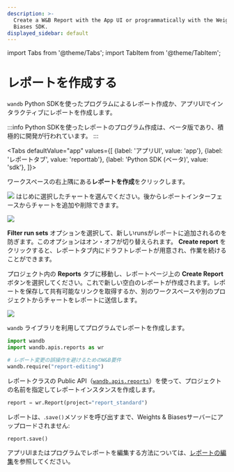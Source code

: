 ```yaml
---
description: >-
  Create a W&B Report with the App UI or programmatically with the Weights &
  Biases SDK.
displayed_sidebar: default
---
```

import Tabs from '@theme/Tabs';
import TabItem from '@theme/TabItem';

# レポートを作成する

<head>
  <title>W&Bレポートを作成する</title>
</head>

`wandb` Python SDKを使ったプログラムによるレポート作成か、アプリUIでインタラクティブにレポートを作成します。

:::info
Python SDKを使ったレポートのプログラム作成は、ベータ版であり、積極的に開発が行われています。
:::

<Tabs
  defaultValue="app"
  values={[
    {label: 'アプリUI', value: 'app'},
    {label: 'レポートタブ', value: 'reporttab'},
    {label: 'Python SDK (ベータ)', value: 'sdk'},
  ]}>
  <TabItem value="app">

ワークスペースの右上隅にある**レポートを作成**をクリックします。

![](/images/reports/create_a_report_button.png)
はじめに選択したチャートを選んでください。後からレポートインターフェースからチャートを追加や削除できます。

![](/images/reports/create_a_report_modal.png)

**Filter run sets** オプションを選択して、新しいrunsがレポートに追加されるのを防ぎます。このオプションはオン・オフが切り替えられます。 **Create report** をクリックすると、レポートタブ内にドラフトレポートが用意され、作業を続けることができます。
  </TabItem>
  <TabItem value="reporttab">

プロジェクト内の **Reports** タブに移動し、レポートページ上の **Create Report** ボタンを選択してください。これで新しい空白のレポートが作成されます。レポートを保存して共有可能なリンクを取得するか、別のワークスペースや別のプロジェクトからチャートをレポートに送信します。

![](/images/reports/create_report_button.png)
  </TabItem>
  <TabItem value="sdk">

`wandb` ライブラリを利用してプログラムでレポートを作成します。

```python
import wandb
import wandb.apis.reports as wr

# レポート変更の誤操作を避けるためのW&B要件
wandb.require("report-editing")
```

レポートクラスの Public API（[`wandb.apis.reports`](https://docs.wandb.ai/ref/python/public-api/api#reports)）を使って、プロジェクトの名前を指定してレポートインスタンスを作成します。

```python
report = wr.Report(project="report_standard")
```
レポートは、.`save()`メソッドを呼び出すまで、Weights & Biasesサーバーにアップロードされません:



```python
report.save()
```



アプリUIまたはプログラムでレポートを編集する方法については、[レポートの編集](https://docs.wandb.ai/guides/reports/edit-a-report)を参照してください。

  </TabItem>

</Tabs>